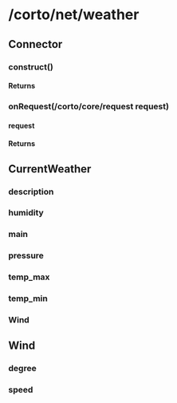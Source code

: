 # /corto/net/weather

## Connector
### construct()
#### Returns
### onRequest(/corto/core/request request)
#### request
#### Returns

## CurrentWeather
### description
### humidity
### main
### pressure
### temp_max
### temp_min
### Wind

## Wind
### degree
### speed
